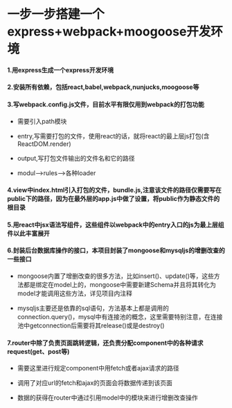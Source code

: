 # 一步一步搭建一个express+webpack+moogoose开发环境

#### 1.用express生成一个express开发环境

#### 2.安装所有依赖，包括react,babel,webpack,nunjucks,moogoose等

#### 3.写webpack.config.js文件，目前水平有限仅用到webpack的打包功能

* 需要引入path模块

* entry,写需要打包的文件，使用react的话，就将react的最上层js打包(含ReactDOM.render)

* output,写打包文件输出的文件名和它的路径

* modul-->rules-->各种loader

#### 4.view中index.html引入打包的文件，bundle.js,注意该文件的路径仅需要写在public下的路径，因为在最外层的app.js中做了设置，将public作为静态文件的根目录

#### 5.用react中jsx语法写组件，这些组件以webpack中的entry入口的js为最上层组件以此丰富展开

#### 6.封装后台数据库操作的接口，本项目封装了mongoose和mysqljs的增删改查的一些接口

* mongoose内置了增删改查的很多方法，比如insert()、update()等，这些方法都是绑定在model上的，mongoose中需要新建Schema并且将其转化为model才能调用这些方法，详见项目内注释

* mysqljs主要还是依靠的sql语句，方法基本上都是调用的connection.query()，mysql中有连接池的概念，这里需要特别注意，在连接池中getconnection后需要将其release()或是destroy()

#### 7.router中除了负责页面跳转逻辑，还负责分配component中的各种请求request(get、post等)

* 需要这里进行规定component中用fetch或者ajax请求的路径

* 调用了对应url的fetch和ajax的页面会将数据传递到该页面

* 数据的获得在router中通过引用model中的模块来进行增删改查操作